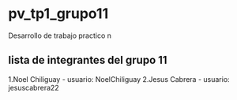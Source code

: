 # pv_tp1_grupo11
Desarrollo de trabajo practico n

##  lista de integrantes del grupo 11

1.Noel Chiliguay - usuario: NoelChiliguay
2.Jesus Cabrera - usuario: jesuscabrera22
